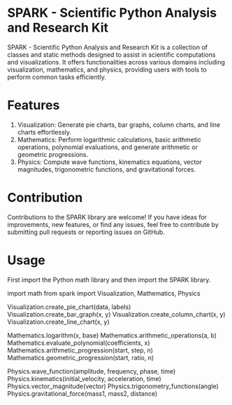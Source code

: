 # SPARK - Scientific Python Analysis and Research Kit

SPARK - Scientific Python Analysis and Research Kit is a collection of classes and static methods designed to assist in scientific computations and visualizations. It offers functionalities across various domains including visualization, mathematics, and physics, providing users with tools to perform common tasks efficiently.

# Features

1) Visualization: Generate pie charts, bar graphs, column charts, and line charts effortlessly.
2) Mathematics: Perform logarithmic calculations, basic arithmetic operations, polynomial evaluations, and generate arithmetic or geometric progressions.
3) Physics: Compute wave functions, kinematics equations, vector magnitudes, trigonometric functions, and gravitational forces.

# Contribution

Contributions to the SPARK library are welcome! If you have ideas for improvements, new features, or find any issues, feel free to contribute by submitting pull requests or reporting issues on GitHub.

# Usage

First import the Python math library and then import the SPARK library.

import math
from spark import Visualization, Mathematics, Physics

Visualization.create_pie_chart(data, labels)
Visualization.create_bar_graph(x, y)
Visualization.create_column_chart(x, y)
Visualization.create_line_chart(x, y)

Mathematics.logarithm(x, base)
Mathematics.arithmetic_operations(a, b)
Mathematics.evaluate_polynomial(coefficients, x)
Mathematics.arithmetic_progression(start, step, n)
Mathematics.geometric_progression(start, ratio, n)

Physics.wave_function(amplitude, frequency, phase, time)
Physics.kinematics(initial_velocity, acceleration, time)
Physics.vector_magnitude(vector)
Physics.trigonometry_functions(angle)
Physics.gravitational_force(mass1, mass2, distance)

